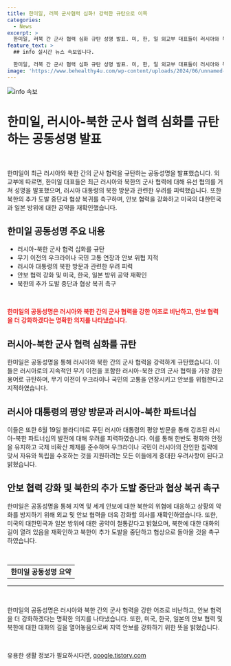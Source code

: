 ```yaml
---
title: 한미일, 러북 군사협력 심화! 강력한 규탄으로 이목
categories:
  - News
excerpt: >
  한미일, 러북 간 군사 협력 심화 규탄 성명 발표. 미, 한, 일 외교부 대표들이 러시아와 북한 간의 무기 이전에 반대하며 안보 위협 강조. 이에 대응하기 위해 외교 및 안보 협력을 강화하고 대화의 길을 열려고 한다고 밝혔다. (출처: 정책브리핑 www.korea.kr)
feature_text: >
  ## info 실시간 뉴스 속보입니다.

  한미일, 러북 간 군사 협력 심화 규탄 성명 발표. 미, 한, 일 외교부 대표들이 러시아와 북한 간의 무기 이전에 반대하며 안보 위협 강조. 이에 대응하기 위해 외교 및 안보 협력을 강화하고 대화의 길을 열려고 한다고 밝혔다. (출처: 정책브리핑 www.korea.kr)
image: 'https://www.behealthy4u.com/wp-content/uploads/2024/06/unnamed-file.png'
---
```


<p><img src="https://www.behealthy4u.com/wp-content/uploads/2024/06/unnamed-file.png" alt="info 속보" /></p>

<h1>한미일, 러시아-북한 군사 협력 심화를 규탄하는 공동성명 발표</h1> 

<p data-ke-size="size16">&nbsp;</p>

<p>한미일이 최근 러시아와 북한 간의 군사 협력을 규탄하는 공동성명을 발표했습니다. 외교부에 따르면, 한미일 대표들은 최근 러시아와 북한의 군사 협력에 대해 유선 협의를 거쳐 성명을 발표했으며, 러시아 대통령의 북한 방문과 관련한 우려를 피력했습니다. 또한 북한의 추가 도발 중단과 협상 복귀를 촉구하며, 안보 협력을 강화하고 미국의 대한민국과 일본 방위에 대한 공약을 재확인했습니다.</p>

<h2 data-ke-size="size26">한미일 공동성명 주요 내용</h2>

<ul>
    <li>러시아-북한 군사 협력 심화를 규탄</li>
    <li>무기 이전의 우크라이나 국민 고통 연장과 안보 위협 지적</li>
    <li>러시아 대통령의 북한 방문과 관련한 우려 피력</li>
    <li>안보 협력 강화 및 미국, 한국, 일본 방위 공약 재확인</li>
    <li>북한의 추가 도발 중단과 협상 복귀 촉구</li>
</ul>

<p data-ke-size="size16">&nbsp;</p>

<p><b><span style="color: #ee2323;">한미일의 공동성명은 러시아와 북한 간의 군사 협력을 강한 어조로 비난하고, 안보 협력을 더 강화하겠다는 명확한 의지를 나타냈습니다.</span></b></p>

<h2 data-ke-size="size26">러시아-북한 군사 협력 심화를 규탄</h2>

<p>한미일은 공동성명을 통해 러시아와 북한 간의 군사 협력을 강력하게 규탄했습니다. 이들은 러시아로의 지속적인 무기 이전을 포함한 러시아-북한 간의 군사 협력을 가장 강한 용어로 규탄하며, 무기 이전이 우크라이나 국민의 고통을 연장시키고 안보를 위협한다고 지적하였습니다.</p>

<h2 data-ke-size="size26">러시아 대통령의 평양 방문과 러시아-북한 파트너십</h2>

<p>이들은 또한 6월 19일 블라디미르 푸틴 러시아 대통령의 평양 방문을 통해 강조된 러시아-북한 파트너십의 발전에 대해 우려를 피력하였습니다. 이를 통해 한반도 평화와 안정을 유지하고 국제 비확산 체제를 준수하며 우크라이나 국민이 러시아의 잔인한 침략에 맞서 자유와 독립을 수호하는 것을 지원하려는 모든 이들에게 중대한 우려사항이 된다고 밝혔습니다.</p>

<h2 data-ke-size="size26">안보 협력 강화 및 북한의 추가 도발 중단과 협상 복귀 촉구</h2>

<p>한미일은 공동성명을 통해 지역 및 세계 안보에 대한 북한의 위협에 대응하고 상황의 악화를 방지하기 위해 외교 및 안보 협력을 더욱 강화할 의사를 재확인하였습니다. 또한, 미국의 대한민국과 일본 방위에 대한 공약이 철통같다고 밝혔으며, 북한에 대한 대화의 길이 열려 있음을 재확인하고 북한이 추가 도발을 중단하고 협상으로 돌아올 것을 촉구하였습니다.</p>

<p data-ke-size="size16">&nbsp;</p>

<table>
    <tr>
        <td style="text-align: center; height: 17px;"><b>한미일 공동성명 요약</b></td>
    </tr>
</table>

<hr>

<p data-ke-size="size16">&nbsp;</p>

<p>한미일의 공동성명은 러시아와 북한 간의 군사 협력을 강한 어조로 비난하고, 안보 협력을 더 강화하겠다는 명확한 의지를 나타냈습니다. 또한, 미국, 한국, 일본의 안보 협력 및 북한에 대한 대화의 길을 열어놓음으로써 지역 안보를 강화하기 위한 뜻을 밝혔습니다.</p>

<p data-ke-size="size16">&nbsp;</p>
유용한 생활 정보가 필요하시다면, <a href="https://qoogle.tistory.com" rel="dofollow">qoogle.tistory.com</a>


